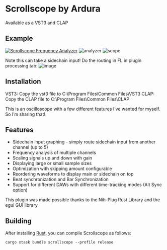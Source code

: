 # Scrollscope by Ardura

Available as a VST3 and CLAP

## Example
[![Scrollscope Frequency Analyzer](https://markdown-videos-api.jorgenkh.no/url?url=https%3A%2F%2Fyoutu.be%2Fbsk1fAZlk-k)](https://youtu.be/bsk1fAZlk-k)
![analyzer](https://github.com/ardura/Scrollscope/assets/31751444/bb09c85c-c2c0-425a-a1f5-49dc4c025382)
![scope](https://github.com/ardura/Scrollscope/assets/31751444/255cfc19-5000-49fa-a385-10af79fa7d6a)

Note this can take a sidechain input! Do the routing in FL in plugin processing tab:
![image](https://github.com/ardura/Scrollscope/assets/31751444/6f7c6c75-afa0-47a4-8914-8d1c899ad572)


## Installation
VST3: Copy the vst3 file to C:\Program Files\Common Files\VST3
CLAP: Copy the CLAP file to C:\Program Files\Common Files\CLAP

This is an oscilloscope with a few different features I’ve wanted for myself. So I’m sharing that!

## Features
- Sidechain input graphing - simply route sidechain input from another channel (up to 5)
- Frequency analysis of multiple channels
- Scaling signals up and down with gain
- Displaying large or small sample sizes
- Optimization with skipping amount configurable
- Reordering waveforms to display main or sidechain on top
- Beat synchronization and Bar Synchronization
- Support for different DAWs with different time-tracking modes (Alt Sync option)

This plugin was made possible thanks to the Nih-Plug Rust Library and the egui GUI library

## Building

After installing [Rust](https://rustup.rs/), you can compile Scrollscope as follows:

```shell
cargo xtask bundle scrollscope --profile release
```
